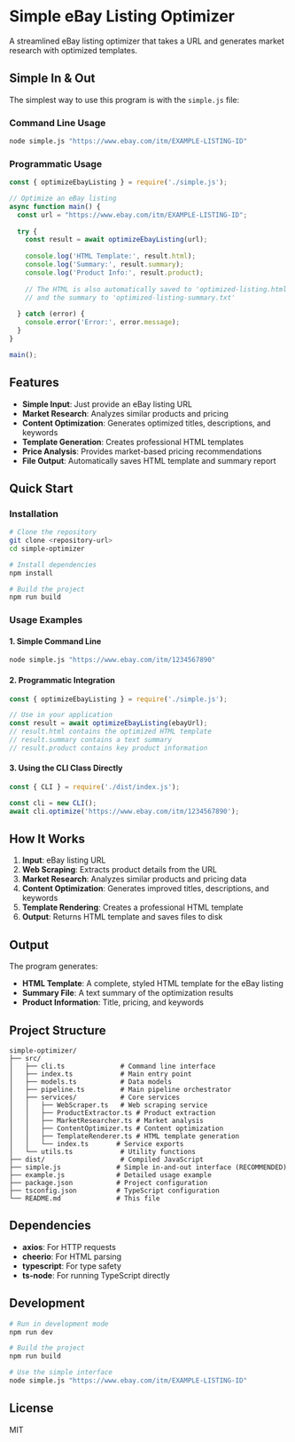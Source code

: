 # Simple eBay Listing Optimizer

A streamlined eBay listing optimizer that takes a URL and generates market research with optimized templates.

## Simple In & Out

The simplest way to use this program is with the `simple.js` file:

### Command Line Usage
```bash
node simple.js "https://www.ebay.com/itm/EXAMPLE-LISTING-ID"
```

### Programmatic Usage
```javascript
const { optimizeEbayListing } = require('./simple.js');

// Optimize an eBay listing
async function main() {
  const url = "https://www.ebay.com/itm/EXAMPLE-LISTING-ID";
  
  try {
    const result = await optimizeEbayListing(url);
    
    console.log('HTML Template:', result.html);
    console.log('Summary:', result.summary);
    console.log('Product Info:', result.product);
    
    // The HTML is also automatically saved to 'optimized-listing.html'
    // and the summary to 'optimized-listing-summary.txt'
    
  } catch (error) {
    console.error('Error:', error.message);
  }
}

main();
```

## Features

- **Simple Input**: Just provide an eBay listing URL
- **Market Research**: Analyzes similar products and pricing
- **Content Optimization**: Generates optimized titles, descriptions, and keywords
- **Template Generation**: Creates professional HTML templates
- **Price Analysis**: Provides market-based pricing recommendations
- **File Output**: Automatically saves HTML template and summary report

## Quick Start

### Installation

```bash
# Clone the repository
git clone <repository-url>
cd simple-optimizer

# Install dependencies
npm install

# Build the project
npm run build
```

### Usage Examples

#### 1. Simple Command Line
```bash
node simple.js "https://www.ebay.com/itm/1234567890"
```

#### 2. Programmatic Integration
```javascript
const { optimizeEbayListing } = require('./simple.js');

// Use in your application
const result = await optimizeEbayListing(ebayUrl);
// result.html contains the optimized HTML template
// result.summary contains a text summary
// result.product contains key product information
```

#### 3. Using the CLI Class Directly
```javascript
const { CLI } = require('./dist/index.js');

const cli = new CLI();
await cli.optimize('https://www.ebay.com/itm/1234567890');
```

## How It Works

1. **Input**: eBay listing URL
2. **Web Scraping**: Extracts product details from the URL
3. **Market Research**: Analyzes similar products and pricing data
4. **Content Optimization**: Generates improved titles, descriptions, and keywords
5. **Template Rendering**: Creates a professional HTML template
6. **Output**: Returns HTML template and saves files to disk

## Output

The program generates:
- **HTML Template**: A complete, styled HTML template for the eBay listing
- **Summary File**: A text summary of the optimization results
- **Product Information**: Title, pricing, and keywords

## Project Structure

```
simple-optimizer/
├── src/
│   ├── cli.ts              # Command line interface
│   ├── index.ts            # Main entry point
│   ├── models.ts           # Data models
│   ├── pipeline.ts         # Main pipeline orchestrator
│   ├── services/           # Core services
│   │   ├── WebScraper.ts   # Web scraping service
│   │   ├── ProductExtractor.ts # Product extraction
│   │   ├── MarketResearcher.ts # Market analysis
│   │   ├── ContentOptimizer.ts # Content optimization
│   │   ├── TemplateRenderer.ts # HTML template generation
│   │   └── index.ts       # Service exports
│   └── utils.ts            # Utility functions
├── dist/                   # Compiled JavaScript
├── simple.js              # Simple in-and-out interface (RECOMMENDED)
├── example.js             # Detailed usage example
├── package.json           # Project configuration
├── tsconfig.json          # TypeScript configuration
└── README.md              # This file
```

## Dependencies

- **axios**: For HTTP requests
- **cheerio**: For HTML parsing
- **typescript**: For type safety
- **ts-node**: For running TypeScript directly

## Development

```bash
# Run in development mode
npm run dev

# Build the project
npm run build

# Use the simple interface
node simple.js "https://www.ebay.com/itm/EXAMPLE-LISTING-ID"
```

## License

MIT
